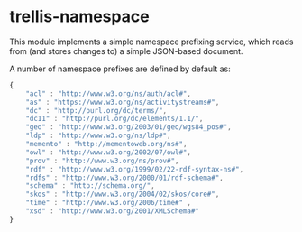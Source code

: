# trellis-namespace

This module implements a simple namespace prefixing service, which reads from (and stores changes to) a simple JSON-based document.

A number of namespace prefixes are defined by default as:

```javascript
{
    "acl" : "http://www.w3.org/ns/auth/acl#",
    "as" : "https://www.w3.org/ns/activitystreams#",
    "dc" : "http://purl.org/dc/terms/",
    "dc11" : "http://purl.org/dc/elements/1.1/",
    "geo" : "http://www.w3.org/2003/01/geo/wgs84_pos#",
    "ldp" : "http://www.w3.org/ns/ldp#",
    "memento" : "http://mementoweb.org/ns#",
    "owl" : "http://www.w3.org/2002/07/owl#",
    "prov" : "http://www.w3.org/ns/prov#",
    "rdf" : "http://www.w3.org/1999/02/22-rdf-syntax-ns#",
    "rdfs" : "http://www.w3.org/2000/01/rdf-schema#",
    "schema" : "http://schema.org/",
    "skos" : "http://www.w3.org/2004/02/skos/core#",
    "time" : "http://www.w3.org/2006/time#" ,
    "xsd" : "http://www.w3.org/2001/XMLSchema#"
}
```

